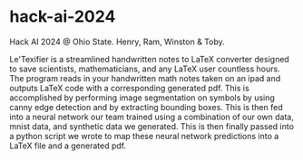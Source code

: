 # hack-ai-2024
Hack AI 2024 @ Ohio State. Henry, Ram, Winston &amp; Toby.

Le'Texifier is a streamlined handwritten notes to LaTeX converter designed to save scientists, mathematicians, and any LaTeX user countless hours.
The program reads in your handwritten math notes taken on an ipad and outputs LaTeX code with a corresponding generated pdf. This is accomplished
by performing image segmentation on symbols by using canny edge detection and by extracting bounding boxes. This is then fed into a neural network
our team trained using a combination of our own data, mnist data, and synthetic data we generated. This is then finally passed into a python script we wrote
to map these neural network predictions into a LaTeX file and a generated pdf.
